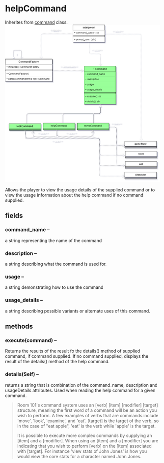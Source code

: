 # helpCommand
Inherites from [command](https://github.com/TorroesPrime/RoomOneOhOne/blob/main/design/CLS_command.md) class.
![image](https://github.com/TorroesPrime/RoomOneOhOne/blob/main/gfx/base%20relations-command%20system-commands.drawio.png?raw=true)


Allows the player to view the usage details of the supplied command or to view the usage information about the help command if no command supplied.

## fields

### command_name –

a string representing the name of the command

### description –

a string describing what the command is used for.

### usage –

a string demonstrating how to use the command

### usage_details –

a string describing possible variants or alternate uses of this command.

## methods

### execute(command) –

Returns the results of the result fo the details() method of supplied command, if command supplied. If no command supplied, displays the result of the details() method of the help command.

### details(Self) –

returns a string that is combination of the command_name, description and usageDetails
attributes. Used when reading the help command for a given command.


> Room 101's command system uses an [verb] [item] [modifier] [target] structure, meaning the 
> first word of a command will be an action you wish to perform.  A few examples of verbs that 
> are commands include 'move', 'look', 'examine', and 'eat'. [target] is the target of the verb,
> so in the case of "eat apple", 'eat' is the verb while 'apple' is the target. 
>
> It is possible to execute more complex commands by supplying an [item] and a [modifier]. When 
> using an [item] and a [modifier] you are indicating that you wish to perform [verb] on the 
> [item] associated with [target]. For instance 'view stats of John Jones' is how you would view 
> the core stats for a character named John Jones. 